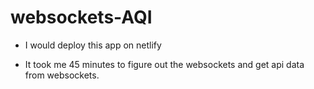 # websockets-AQI

* I would deploy this app on netlify

* It took me 45 minutes to figure out the websockets and get api data from websockets.

